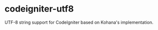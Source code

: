 codeigniter-utf8
================

UTF-8 string support for CodeIgniter based on Kohana's implementation.
